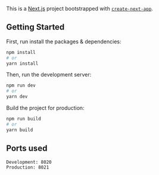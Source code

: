 This is a [Next.js](https://nextjs.org/) project bootstrapped with [`create-next-app`](https://github.com/vercel/next.js/tree/canary/packages/create-next-app).

## Getting Started

First, run install the packages & dependencies:

```bash
npm install
# or
yarn install
```
Then, run the development server:

```bash
npm run dev
# or
yarn dev
```
Build the project for production:

```bash
npm run build
# or
yarn build
```
## Ports used
```
Development: 8020
Production: 8021
```